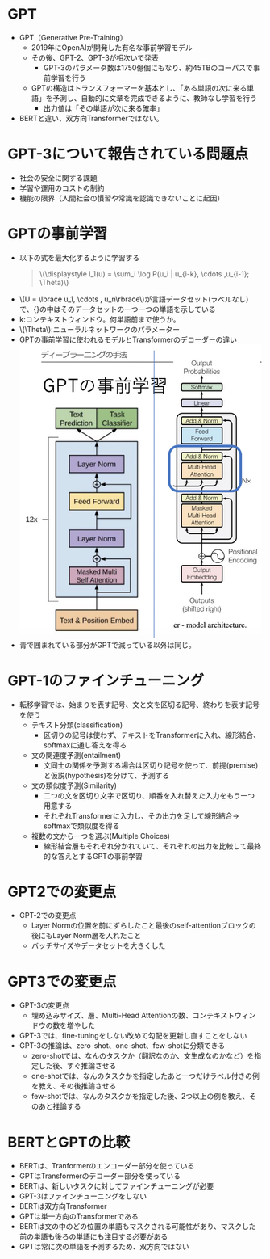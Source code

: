 <script type="text/x-mathjax-config">MathJax.Hub.Config({tex2jax:{inlineMath:[['\$','\$'],['\\(','\\)']],processEscapes:true},CommonHTML: {matchFontHeight:false}});</script>
<script type="text/javascript" async src="https://cdnjs.cloudflare.com/ajax/libs/mathjax/2.7.1/MathJax.js?config=TeX-MML-AM_CHTML"></script>

# GPT
- GPT（Generative Pre-Training）
  - 2019年にOpenAIが開発した有名な事前学習モデル
  - その後、GPT-2、GPT-3が相次いで発表
    - GPT-3のパラメータ数は1750億個にもなり、約45TBのコーパスで事前学習を行う
  - GPTの構造はトランスフォーマーを基本とし、「ある単語の次に来る単語」を予測し、自動的に文章を完成できるように、教師なし学習を行う
    - 出力値は「その単語が次に来る確率」
- BERTと違い、双方向Transformerではない。

# GPT-3について報告されている問題点
- 社会の安全に関する課題
- 学習や運用のコストの制約
- 機能の限界（人間社会の慣習や常識を認識できないことに起因）

# GPTの事前学習
- 以下の式を最大化するように学習する
  > \\\(\displaystyle l_1(u) = \sum_i \log P(u_i \| u_{i-k}, \cdots ,u_{i-1}; \Theta)\\\)
- \\\(U = \lbrace u_1, \cdots , u_n\rbrace\\\)が言語データセット(ラベルなし)で、{}の中はそのデータセットの一つ一つの単語を示している
- k:コンテキストウィンドウ。何単語前まで使うか。
- \\\(\Theta\\\):ニューラルネットワークのパラメーター
- GPTの事前学習に使われるモデルとTransformerのデコーダーの違い
![kakunin](imgs/GPT-Transformer-Comparison.png)
- 青で囲まれている部分がGPTで減っている以外は同じ。

# GPT-1のファインチューニング
- 転移学習では、始まりを表す記号、文と文を区切る記号、終わりを表す記号を使う
  - テキスト分類(classification)
    - 区切りの記号は使わず、テキストをTransformerに入れ、線形結合、softmaxに通し答えを得る
  - 文の関連度予測(entailment)
    - 文同士の関係を予測する場合は区切り記号を使って、前提(premise)と仮説(hypothesis)を分けて、予測する
  - 文の類似度予測(Similarity)
    - 二つの文を区切り文字で区切り、順番を入れ替えた入力をもう一つ用意する
    - それぞれTransformerに入力し、その出力を足して線形結合-> softmaxで類似度を得る
  - 複数の文から一つを選ぶ(Multiple Choices)
    - 線形結合層もそれぞれ分かれていて、それぞれの出力を比較して最終的な答えとするGPTの事前学習

# GPT2での変更点
- GPT-2での変更点
  - Layer Normの位置を前にずらしたこと最後のself-attentionブロックの後にもLayer Norm層を入れたこと
  - バッチサイズやデータセットを大きくした

# GPT3での変更点
- GPT-3の変更点
  - 埋め込みサイズ、層、Multi-Head Attentionの数、コンテキストウィンドウの数を増やした
- GPT-3では、fine-tuningをしない改めて勾配を更新し直すことをしない
- GPT-3の推論は、zero-shot、one-shot、few-shotに分類できる
  - zero-shotでは、なんのタスクか（翻訳なのか、文生成なのかなど）を指定した後、すぐ推論させる
  - one-shotでは、なんのタスクかを指定したあと一つだけラベル付きの例を教え、その後推論させる
  - few-shotでは、なんのタスクかを指定した後、2つ以上の例を教え、そのあと推論する

# BERTとGPTの比較
- BERTは、Tranformerのエンコーダー部分を使っている
- GPTはTransformerのデコーダー部分を使っている
- BERTは、新しいタスクに対してファインチューニングが必要
- GPT-3はファインチューニングをしない
- BERTは双方向Transformer
- GPTは単一方向のTransformerである
- BERTは文の中のどの位置の単語もマスクされる可能性があり、マスクした前の単語も後ろの単語にも注目する必要がある
- GPTは常に次の単語を予測するため、双方向ではない

# 